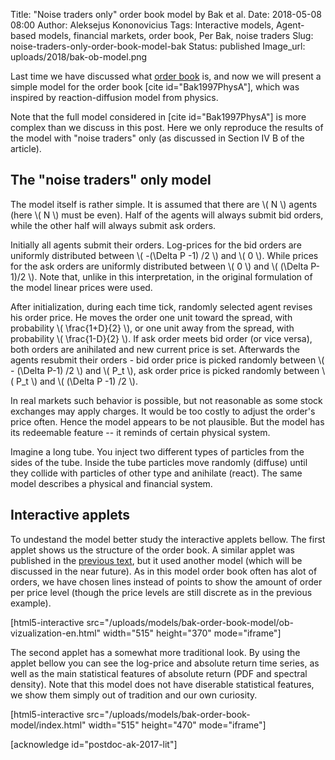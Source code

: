 Title: "Noise traders only" order book model by Bak et al.
Date: 2018-05-08 08:00
Author: Aleksejus Kononovicius
Tags: Interactive models, Agent-based models, financial markets, order book, Per Bak, noise traders
Slug: noise-traders-only-order-book-model-bak
Status: published
Image_url: uploads/2018/bak-ob-model.png

Last time we have discussed what
[order book]({filename}/articles/2018/what-the-order-book-is.md) is, and now we
will present a simple model for the order book [cite id="Bak1997PhysA"], which
was inspired by reaction-diffusion model from physics.

Note that the full model considered in [cite id="Bak1997PhysA"] is more complex
than we discuss in this post. Here we only reproduce the results of the model
with "noise traders" only (as discussed in Section IV B of the article).<!--more-->

## The "noise traders" only model

The model itself is rather simple. It is assumed that there are \\\( N \\\)
agents (here \\\( N \\\) must be even). Half of the agents will always submit
bid orders, while the other half will always submit ask orders.

Initially all agents submit their orders. Log-prices for the bid orders are
uniformly distributed between \\\( -(\Delta P -1) /2 \\\) and \\\( 0 \\\). While
prices for the ask orders are uniformly distributed between \\\( 0 \\\) and
\\\( (\Delta P-1)/2 \\\). Note that, unlike in this interpretation, in the
original formulation of the model linear prices were used.

After initialization, during each time tick, randomly selected agent revises his
order price. He moves the order one unit toward the spread, with
probability \\\( \frac{1+D}{2} \\\), or one unit away from the spread,
with probability \\\( \frac{1-D}{2} \\\). If ask order meets bid order (or vice
versa), both orders are anihilated and new current price is set. Afterwards the
agents resubmit their orders - bid order price is picked randomly between
\\\( - (\Delta P-1) /2 \\\) and \\\( P_t \\\), ask order price is picked
randomly between \\\( P_t \\\) and \\\( (\Delta P -1) /2 \\\).

In real markets such behavior is possible, but not reasonable as some stock
exchanges may apply charges. It would be too costly to adjust the order's price
often. Hence the model appears to be not plausible. But the model has its
redeemable feature -- it reminds of certain physical system.

Imagine a long tube. You inject two different types of particles from the sides
of the tube. Inside the tube particles move randomly (diffuse) until they
collide with particles of other type and anihilate (react). The same model
describes a physical and financial system.

## Interactive applets

To undestand the model better study the interactive applets bellow. The first
applet shows us the structure of the order book. A similar applet was published
in the [previous text]({filename}/articles/2018/what-the-order-book-is.md), but
it used another model (which will be discussed in the near future). As in this
model order book often has alot of orders, we have chosen lines instead of points
to show the amount of order per price level (though the price levels are still
discrete as in the previous example).

[html5-interactive
src="/uploads/models/bak-order-book-model/ob-vizualization-en.html" width="515"
height="370" mode="iframe"]

The second applet has a somewhat more traditional look. By using the applet
bellow you can see the log-price and absolute return time series, as well as
the main statistical features of absolute return (PDF and spectral density).
Note that this model does not have diserable statistical features, we show them
simply out of tradition and our own curiosity.

[html5-interactive
src="/uploads/models/bak-order-book-model/index.html" width="515"
height="470" mode="iframe"]

[acknowledge id="postdoc-ak-2017-lit"]
